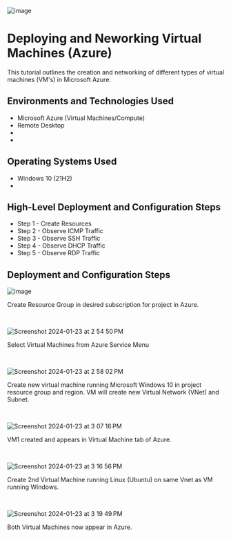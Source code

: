 <p align="center">
  
![image](https://github.com/ClayWunder/VMs-Networking/assets/157168474/4724c3fd-1e82-484f-b4ef-065153d7903b)


</p>

<h1>Deploying and Neworking Virtual Machines (Azure)</h1>

This tutorial outlines the creation and networking of different types of virtual machines (VM's) in Microsoft Azure.<br />

<h2>Environments and Technologies Used</h2>

- Microsoft Azure (Virtual Machines/Compute)
- Remote Desktop
- 
- 

<h2>Operating Systems Used </h2>

- Windows 10 (21H2)
- 

<h2>High-Level Deployment and Configuration Steps</h2>

- Step 1 - Create Resources
- Step 2 - Observe ICMP Traffic
- Step 3 - Observe SSH Traffic
- Step 4 - Observe DHCP Traffic
- Step 5 - Observe RDP Traffic

<h2>Deployment and Configuration Steps</h2>

<p>
  
![image](https://github.com/ClayWunder/VMs-Networking/assets/157168474/34ff4cae-2483-494f-89f2-855789a64caf)

>
</p>
<p>
Create Resource Group in desired subscription for project in Azure. 
</p>
<br />

<p>
  
![Screenshot 2024-01-23 at 2 54 50 PM](https://github.com/ClayWunder/VMs-Networking/assets/157168474/40740923-8618-4a5e-9438-f8c37112e3d9)

</p>
<p>
Select Virtual Machines from Azure Service Menu
</p>
<br />

<p>
  
![Screenshot 2024-01-23 at 2 58 02 PM](https://github.com/ClayWunder/VMs-Networking/assets/157168474/0bcea8a8-ea4e-4f16-a618-9f8be0f7b65e)

</p>
<p>
Create new virtual machine running Microsoft Windows 10 in project resource group and region. VM will create new Virtual Network (VNet) and Subnet.
</p>
<br />

![Screenshot 2024-01-23 at 3 07 16 PM](https://github.com/ClayWunder/VMs-Networking/assets/157168474/77bc3435-ab6a-4980-81f5-3eed3417dd59)

</p>
<p>
VM1 created and appears in Virtual Machine tab of Azure.
</p>
<br />

![Screenshot 2024-01-23 at 3 16 56 PM](https://github.com/ClayWunder/VMs-Networking/assets/157168474/7ba4ba04-9c1c-45b7-a03b-7258b48253b0)

</p>
<p>
Create 2nd Virtual Machine running Linux (Ubuntu) on same Vnet as VM running Windows.
</p>
<br />

![Screenshot 2024-01-23 at 3 19 49 PM](https://github.com/ClayWunder/VMs-Networking/assets/157168474/f9160176-e2fc-40ed-9f4c-010d533cc4b5)


</p>
<p>
Both Virtual Machines now appear in Azure.
</p>
<br />
